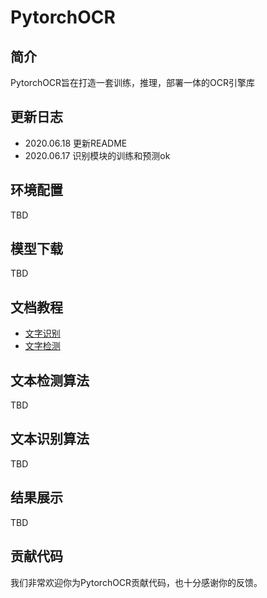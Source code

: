 # PytorchOCR

## 简介
PytorchOCR旨在打造一套训练，推理，部署一体的OCR引擎库

## 更新日志
* 2020.06.18 更新README
* 2020.06.17 识别模块的训练和预测ok

## 环境配置
TBD

## 模型下载
TBD

## 文档教程
* [文字识别](doc/识别.md)
* [文字检测](doc/检测.md)

## 文本检测算法
TBD

## 文本识别算法
TBD

## 结果展示
TBD
## 贡献代码
我们非常欢迎你为PytorchOCR贡献代码，也十分感谢你的反馈。
